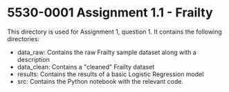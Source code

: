 # 5530-0001 Assignment 1.1 - Frailty

This directory is used for Assignment 1, question 1.  It contains the following directories:

* data_raw: Contains the raw Frailty sample dataset along with a description
* data_clean: Contains a "cleaned" Frailty dataset
* results: Contains the results of a basic Logistic Regression model
* src: Contains the Python notebook with the relevant code.